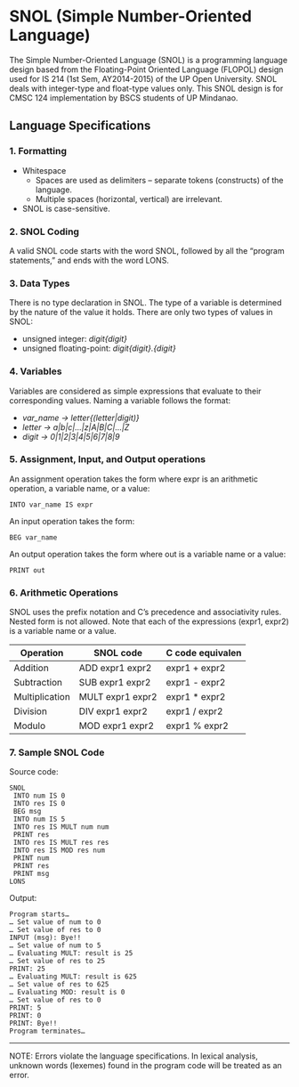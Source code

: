 # SNOL (Simple Number-Oriented Language)

The Simple Number-Oriented Language (SNOL) is a programming language design based from the
Floating-Point Oriented Language (FLOPOL) design used for IS 214 (1st Sem, AY2014-2015) of the
UP Open University. SNOL deals with integer-type and float-type values only. This SNOL design is for
CMSC 124 implementation by BSCS students of UP Mindanao.

## Language Specifications

### 1. Formatting
- Whitespace
  - Spaces are used as delimiters – separate tokens (constructs) of the language.
  - Multiple spaces (horizontal, vertical) are irrelevant.
- SNOL is case-sensitive.

### 2. SNOL Coding
A valid SNOL code starts with the word SNOL, followed by all the “program
statements,” and ends with the word LONS.

### 3. Data Types
 There is no type declaration in SNOL. The type of a variable is determined by the
nature of the value it holds. There are only two types of values in SNOL:
- unsigned integer: *digit{digit}*
- unsigned floating-point: *digit{digit}.{digit}*

### 4. Variables
Variables are considered as simple expressions that evaluate to their corresponding values.
Naming a variable follows the format:
- *var_name → letter{(letter|digit)}*
- *letter → a|b|c|…|z|A|B|C|…|Z*
- *digit → 0|1|2|3|4|5|6|7|8|9*

### 5. Assignment, Input, and Output operations
An assignment operation takes the form where expr is an arithmetic operation, a
variable name, or a value:
```
INTO var_name IS expr
```
An input operation takes the form:
```
BEG var_name
```
An output operation takes the form where out is a variable name or a value:
```
PRINT out
```

### 6. Arithmetic Operations
SNOL uses the prefix notation and C’s precedence and associativity
rules. Nested form is not allowed. Note that each of the expressions (expr1, expr2) is a
variable name or a value.

| Operation | SNOL code | C code equivalen |
|---|---|---|
|Addition|ADD expr1 expr2| expr1 + expr2|
|Subtraction|SUB expr1 expr2| expr1 - expr2|
|Multiplication|MULT expr1 expr2| expr1 * expr2|
|Division|DIV expr1 expr2| expr1 / expr2|
|Modulo|MOD expr1 expr2| expr1 % expr2|

### 7. Sample SNOL Code
Source code:
```
SNOL
 INTO num IS 0
 INTO res IS 0
 BEG msg
 INTO num IS 5
 INTO res IS MULT num num
 PRINT res
 INTO res IS MULT res res
 INTO res IS MOD res num
 PRINT num
 PRINT res
 PRINT msg
LONS
```

Output:
```
Program starts…
… Set value of num to 0
… Set value of res to 0
INPUT (msg): Bye!!
… Set value of num to 5
… Evaluating MULT: result is 25
… Set value of res to 25
PRINT: 25
… Evaluating MULT: result is 625
… Set value of res to 625
… Evaluating MOD: result is 0
… Set value of res to 0
PRINT: 5
PRINT: 0
PRINT: Bye!!
Program terminates…
```
---
NOTE: Errors violate the language specifications. In lexical analysis, unknown words (lexemes) found in the program code will be treated as an error.
